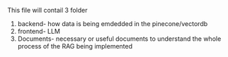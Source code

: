 This file will contail 3 folder 
1. backend- how data is being emdedded in the pinecone/vectordb 
2. frontend- LLM
3. Documents- necessary or useful documents to understand the whole process of the RAG being implemented
